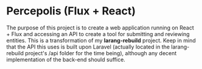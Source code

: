 # Percepolis (Flux + React)

The purpose of this project is to create a web application running on React + Flux and accessing an API to create a tool for submitting and reviewing entities. This is a transformation of my **larang-rebuild** project. Keep in mind that the API this uses is built upon Laravel (actually located in the larang-rebuild project's /api folder for the time being), although any decent implementation of the back-end should suffice.
